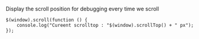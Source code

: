 Display the scroll position for debugging every time we scroll
````
$(window).scroll(function () { 
    console.log("Cureent scrolltop : "$(window).scrollTop() + " px");
});
````
